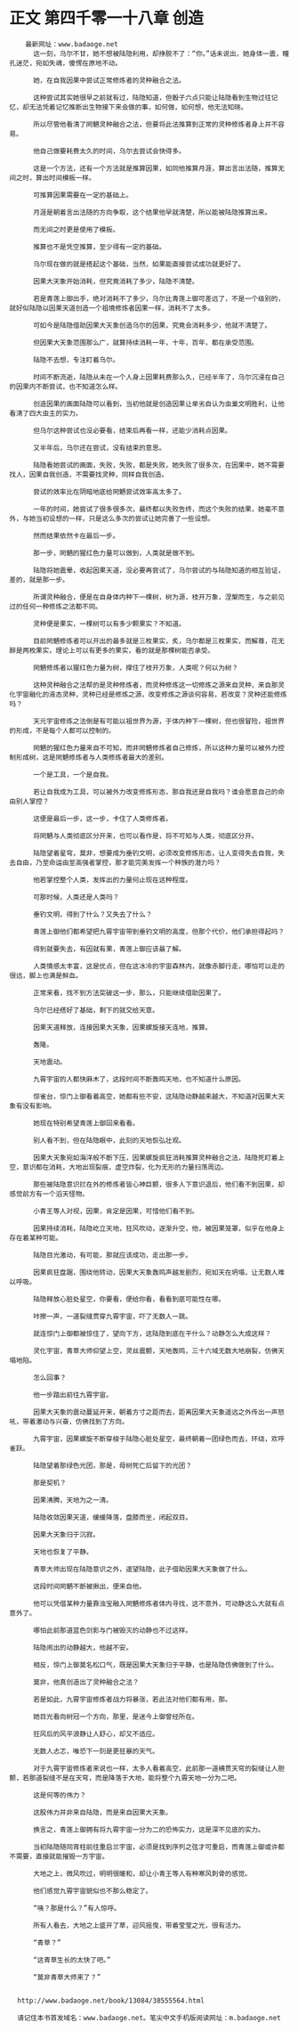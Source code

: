 # 正文 第四千零一十八章 创造
        最新网址：www.badaoge.net
          这一刻，乌尔不甘，她不想被陆隐利用，却挣脱不了：“你。”话未说出，她身体一震，瞳孔迷茫，宛如失魂，傻愣在原地不动。
      
          她，在自我因果中尝试正常修炼者的灵种融合之法。
      
          这种尝试其实她很早之前就有过，陆隐知道，但骰子六点只能让陆隐看到生物过往记忆，却无法凭着记忆推断出生物接下来会做的事，如何做，如何想，他无法知晓。
      
          所以尽管他看清了罔魉灵种融合之法，但要将此法推算到正常的灵种修炼者身上并不容易。
      
          他自己做要耗费太久的时间，乌尔去尝试会快得多。
      
          这是一个方法，还有一个方法就是推算因果，如同他推算月涯，算出言出法随，推算无间之时，算出时间模板一样。
      
          可推算因果需要在一定的基础上。
      
          月涯是朝着言出法随的方向争取，这个结果他早就清楚，所以能被陆隐推算出来。
      
          而无间之时更是使用了模板。
      
          推算也不是凭空推算，至少得有一定的基础。
      
          乌尔现在做的就是搭起这个基础，当然，如果能直接尝试成功就更好了。
      
          因果大天象开始消耗，但究竟消耗了多少，陆隐不清楚。
      
          若是青莲上御出手，绝对消耗不了多少，乌尔比青莲上御可差远了，不是一个级别的，就好似陆隐以因果天道创造一个祖境修炼者因果一样，消耗不了太多。
      
          可如今是陆隐借助因果大天象创造乌尔的因果，究竟会消耗多少，他就不清楚了。
      
          但因果大天象范围那么广，就算持续消耗一年，十年，百年，都在承受范围。
      
          陆隐不去想，专注盯着乌尔。
      
          时间不断流逝，陆隐从未在一个人身上因果耗费那么久，已经半年了，乌尔沉浸在自己的因果内不断尝试，也不知道怎么样。
      
          创造因果的画面陆隐可以看到，当初他就是创造因果让单劣自认为虫巢文明胜利，让他看清了四大虫主的实力。
      
          但乌尔这种尝试也没必要看，结束后再看一样，还能少消耗点因果。
      
          又半年后，乌尔还在尝试，没有结束的意思。
      
          陆隐看她尝试的画面，失败，失败，都是失败，她失败了很多次，在因果中，她不需要找人，因果自我创造，不需要找灵种，同样自我创造。
      
          尝试的效率比在阴暗地底给罔魉尝试效率高太多了。
      
          一年的时间，她尝试了很多很多次，最终都以失败告终，而这个失败的结果，她毫不意外，与她当初设想的一样，只是这么多次的尝试让她完善了一些设想。
      
          然而结果依然卡在最后一步。
      
          那一步，罔魉的猩红色力量可以做到，人类就是做不到。
      
          陆隐将她震晕，收起因果天道，没必要再尝试了，乌尔尝试的与陆隐知道的相互验证，差的，就是那一步。
      
          所谓灵种融合，便是在自身体内种下一棵树，树为源，枝开万象，涅槃而生，与之前见过的任何一种修炼之法都不同。
      
          灵种便是果实，一棵树可以有多少颗果实？不知道。
      
          目前罔魉修炼者可以开出的最多就是三枚果实，炙，乌尔都是三枚果实，而解尊，花无醉是两枚果实，理论上可以有更多的果实，看的就是那棵树能否承受。
      
          罔魉修炼者以猩红色力量为树，撑住了枝开万象，人类呢？何以为树？
      
          这种灵种融合之法帮的是灵种修炼者，而灵种修炼这一切修炼之源来自灵种，来自那灵化宇宙融化的液态灵种，灵种已经是修炼之源，改变修炼之源谈何容易，若改变？灵种还能修炼吗？
      
          天元宇宙修炼之法倒是有可能以祖世界为源，于体内种下一棵树，但也很冒险，祖世界的形成，不是每个人都可以控制的。
      
          罔魉的猩红色力量来自不可知，而非罔魉修炼者自己修炼，所以这种力量可以被外力控制形成树，这是罔魉修炼者与人类修炼者最大的差别。
      
          一个是工具，一个是自我。
      
          若让自我成为工具，可以被外力改变修炼形态，那自我还是自我吗？谁会愿意自己的命由别人掌控？
      
          这便是最后一步，这一步，卡住了人类修炼者。
      
          将罔魉与人类彻底区分开来，也可以看作是，将不可知与人类，彻底区分开。
      
          陆隐望着星穹，莫非，想要成为垂钓文明，必须改变修炼形态，让人变得失去自我，失去自由，乃至命运由至高强者掌控，那才能完美发挥一个种族的潜力吗？
      
          他若掌控整个人类，发挥出的力量何止现在这种程度。
      
          可那时候，人类还是人类吗？
      
          垂钓文明，得到了什么？又失去了什么？
      
          青莲上御他们都希望把九霄宇宙带到垂钓文明的高度，但那个代价，他们承担得起吗？
      
          得到就要失去，有因就有果，青莲上御应该最了解。
      
          人类情感太丰富，这是优点，但在这冰冷的宇宙森林内，就像赤脚行走，哪怕可以走的很远，脚上也满是鲜血。
      
          正常来看，找不到方法突破这一步，那么，只能继续借助因果了。
      
          乌尔已经搭好了基础，剩下的就交给天意。
      
          因果天道释放，连接因果大天象，因果螺旋接天连地，推算。
      
          轰隆。
      
          天地震动。
      
          九霄宇宙的人都快麻木了，这段时间不断轰鸣天地，也不知道什么原因。
      
          惊雀台，惊门上御看着高空，她都有些不安，这陆隐动静越来越大，不知道对因果大天象有没有影响。
      
          她现在特别希望青莲上御回来看看。
      
          别人看不到，但在陆隐眼中，此刻的天地恢弘壮观。
      
          因果大天象宛如海洋般不断下压，因果螺旋疯狂消耗推算灵种融合之法，陆隐死盯着上空，意识都在消耗，大地出现裂痕，虚空炸裂，化为无形的力量扫荡周边。
      
          那些被陆隐意识拦在外的修炼者皆心神巨颤，很多人下意识退后，他们看不到因果，却感觉前方有一个滔天怪物。
      
          小青王等人对视，因果，肯定是因果，可惜他们看不到。
      
          因果持续消耗，陆隐屹立天地，狂风吹动，逐渐升空，他，被因果笼罩，似乎在他身上存在着某种可能。
      
          陆隐目光激动，有可能，那就应该成功，走出那一步。
      
          因果疯狂盘踞，围绕他转动，因果大天象轰鸣声越发剧烈，宛如天在坍塌，让无数人难以呼吸。
      
          陆隐释放心脏处星空，你要看，便给你看，看看到底可能性在哪。
      
          咔擦一声，一道裂缝贯穿九霄宇宙，吓了无数人一跳。
      
          就连惊门上御都被惊住了，望向下方，这陆隐到底在干什么？动静怎么大成这样？
      
          灵化宇宙，青草大师仰望上空，灵丝震颤，天地轰鸣，三十六域无数大地崩裂，仿佛天塌地陷。
      
          怎么回事？
      
          他一步踏出前往九霄宇宙。
      
          因果大天象的震动蔓延开来，朝着方寸之距而去，距离因果大天象遥远之外传出一声怒吼，带着激动与兴奋，仿佛找到了方向。
      
          九霄宇宙，因果螺旋不断穿梭于陆隐心脏处星空，最终朝着一团绿色而去，环绕，欢呼雀跃。
      
          陆隐望着那绿色光团，那是，母树死亡后留下的光团？
      
          那是契机？
      
          因果沸腾，天地为之一清。
      
          陆隐收敛因果天道，缓缓降落，盘膝而坐，闭起双目。
      
          因果大天象归于沉寂。
      
          天地也恢复了平静。
      
          青草大师出现在陆隐意识之外，遥望陆隐，此子借助因果大天象做了什么。
      
          这段时间罔魉不断被揪出，便来自他。
      
          他可以凭借某种力量靠浊宝融入罔魉修炼者体内寻找，这不意外，可动静这么大就有点意外了。
      
          哪怕此前那道蓝色剑影与门被毁灭的动静也不过这样。
      
          陆隐闹出的动静越大，他越不安。
      
          相反，惊门上御莫名松口气，既是因果大天象归于平静，也是陆隐仿佛做到了什么。
      
          莫非，他真创造出了灵种融合之法？
      
          若是如此，九霄宇宙修炼者战力将暴涨，若此法对他们都有用，那。
      
          她目光看向树冠一个方向，那里，是迷今上御曾经所在。
      
          狂风后的风平浪静让人舒心，却又不适应。
      
          无数人忐忑，唯恐下一刻是更狂暴的天气。
      
          对于九霄宇宙修炼者来说也一样，太多人看着高空，此前那一道横贯天穹的裂缝让人胆颤，若那道裂缝不是在天穹，而是降落于大地，能将整个九霄天地一分为二吧。
      
          这是何等的伟力？
      
          这股伟力并非来自陆隐，而是来自因果大天象。
      
          换言之，青莲上御拥有将九霄宇宙一分为二的恐怖实力，这是深不见底的实力。
      
          当初陆隐随同宵柱前往重启兰宇宙，必须是找到序列之弦才可重启，而青莲上御或许都不需要，直接就能摧毁一方宇宙。
      
          大地之上，微风吹过，明明很暖和，却让小青王等人有种寒风刺骨的感觉。
      
          他们感觉九霄宇宙貌似也不那么稳定了。
      
          “咦？那是什么？”有人惊呼。
      
          所有人看去，大地之上盛开了草，迎风摇曳，带着莹莹之光，很有活力。
      
          “青草？”
      
          “这青草生长的太快了吧。”
      
          “莫非青草大师来了？”
      
      
      http://www.badaoge.net/book/13084/38555564.html
      
      请记住本书首发域名：www.badaoge.net。笔尖中文手机版阅读网址：m.badaoge.net